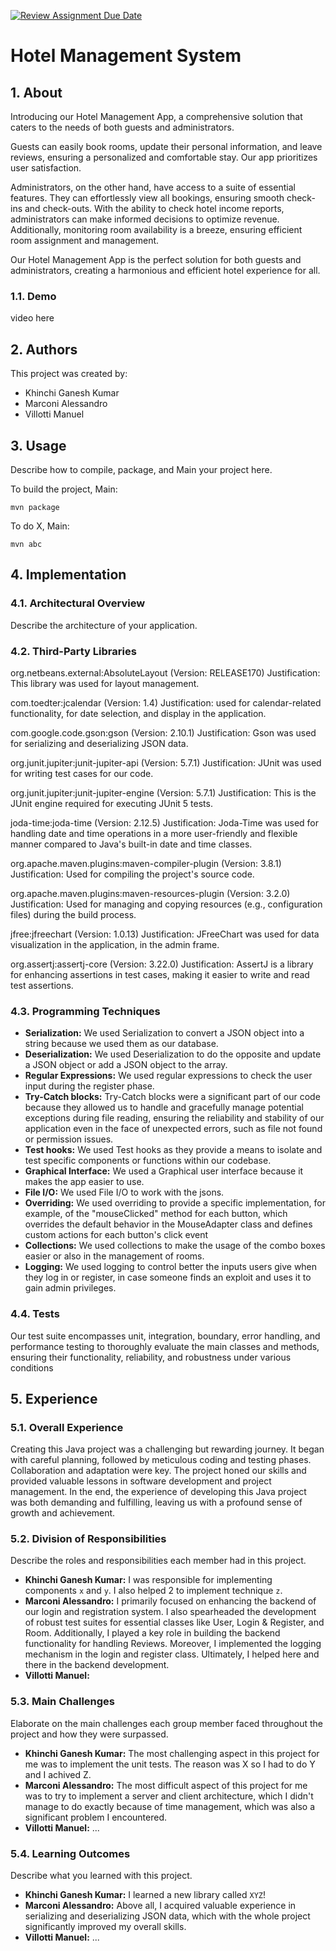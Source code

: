 [![Review Assignment Due Date](https://classroom.github.com/assets/deadline-readme-button-8d59dc4de5201274e310e4c54b9627a8934c3b88527886e3b421487c677d23eb.svg)](https://classroom.github.com/a/KEbQ1JIO)
# Hotel Management System

## 1. About

Introducing our Hotel Management App, a comprehensive solution that caters to the needs of both guests and administrators.

Guests can easily book rooms, update their personal information, and leave reviews, ensuring a personalized and comfortable stay. Our app prioritizes user satisfaction.

Administrators, on the other hand, have access to a suite of essential features. They can effortlessly view all bookings, ensuring smooth check-ins and check-outs. With the ability to check hotel income reports, administrators can make informed decisions to optimize revenue. Additionally, monitoring room availability is a breeze, ensuring efficient room assignment and management.

Our Hotel Management App is the perfect solution for both guests and administrators, creating a harmonious and efficient hotel experience for all.

### 1.1. Demo

video here

## 2. Authors

This project was created by:

* Khinchi Ganesh Kumar 
* Marconi Alessandro
* Villotti Manuel

## 3. Usage

Describe how to compile, package, and Main your project here.

To build the project, Main:

```shell
mvn package
```

To do X, Main:

```
mvn abc
```

## 4. Implementation

### 4.1. Architectural Overview

Describe the architecture of your application.

### 4.2. Third-Party Libraries

org.netbeans.external:AbsoluteLayout (Version: RELEASE170)
Justification: This library was used for layout management.

com.toedter:jcalendar (Version: 1.4)
Justification: used for calendar-related functionality, for date selection, and display in the application.

com.google.code.gson:gson (Version: 2.10.1)
Justification: Gson was used for serializing and deserializing JSON data.

org.junit.jupiter:junit-jupiter-api (Version: 5.7.1)
Justification: JUnit was used for writing test cases for our code.

org.junit.jupiter:junit-jupiter-engine (Version: 5.7.1)
Justification: This is the JUnit engine required for executing JUnit 5 tests.

joda-time:joda-time (Version: 2.12.5)
Justification: Joda-Time was used for handling date and time operations in a more user-friendly and flexible manner compared to Java's built-in date and time classes.

org.apache.maven.plugins:maven-compiler-plugin (Version: 3.8.1)
Justification: Used for compiling the project's source code.

org.apache.maven.plugins:maven-resources-plugin (Version: 3.2.0)
Justification: Used for managing and copying resources (e.g., configuration files) during the build process.

jfree:jfreechart (Version: 1.0.13)
Justification: JFreeChart was used for data visualization in the application, in the admin frame.

org.assertj:assertj-core (Version: 3.22.0)
Justification: AssertJ is a library for enhancing assertions in test cases, making it easier to write and read test assertions.

### 4.3. Programming Techniques

- **Serialization:** We used Serialization to convert a JSON object into a string because we used them as our database. 
- **Deserialization:** We used Deserialization to do the opposite and update a JSON object or add a JSON object to the array.
- **Regular Expressions:** We used regular expressions to check the user input during the register phase.
- **Try-Catch blocks:** Try-Catch blocks were a significant part of our code because they allowed us to handle and gracefully manage potential exceptions during file reading, ensuring the reliability and stability of our application even in the face of unexpected errors, such as file not found or permission issues.
- **Test hooks:** We used Test hooks as they provide a means to isolate and test specific components or functions within our codebase.
- **Graphical Interface:** We used a Graphical user interface because it makes the app easier to use.
- **File I/O:** We used File I/O to work with the jsons.
- **Overriding:** We used overriding to provide a specific implementation, for example, of the "mouseClicked" method for each button, which overrides the default behavior in the MouseAdapter class and defines custom actions for each button's click event
- **Collections:** We used collections to make the usage of the combo boxes easier or also in the management of rooms.
- **Logging:** We used logging to control better the inputs users give when they log in or register, in case someone finds an exploit and uses it to gain admin privileges. 

### 4.4. Tests

Our test suite encompasses unit, integration, boundary, error handling, and performance testing to thoroughly evaluate the main classes and methods, ensuring their functionality, reliability, and robustness under various conditions

## 5. Experience

### 5.1. Overall Experience

Creating this Java project was a challenging but rewarding journey. It began with careful planning, followed by meticulous coding and testing phases. Collaboration and adaptation were key. The project honed our skills and provided valuable lessons in software development and project management. 
In the end, the experience of developing this Java project was both demanding and fulfilling, leaving us with a profound sense of growth and achievement.

### 5.2. Division of Responsibilities

Describe the roles and responsibilities each member had in this project.

- **Khinchi Ganesh Kumar:** I was responsible for implementing components `x` and `y`. I also helped 2 to implement technique `z`.
- **Marconi Alessandro:** I primarily focused on enhancing the backend of our login and registration system. I also spearheaded the development of robust test suites for essential classes like User, Login & Register, and Room. Additionally, I played a key role in building the backend functionality for handling Reviews. Moreover, I implemented the logging mechanism in the login and register class. Ultimately, I helped here and there in the backend development. 
- **Villotti Manuel:** 

### 5.3. Main Challenges

Elaborate on the main challenges each group member faced throughout the project and how they were surpassed.

- **Khinchi Ganesh Kumar:** The most challenging aspect in this project for me was to implement the unit tests. The reason was X so I had to do Y and I achived Z.
- **Marconi Alessandro:** The most difficult aspect of this project for me was to try to implement a server and client architecture, which I didn't manage to do exactly because of time management, which was also a significant problem I encountered. 
- **Villotti Manuel:** ...

### 5.4. Learning Outcomes

Describe what you learned with this project.

- **Khinchi Ganesh Kumar:** I learned a new library called `XYZ`!
- **Marconi Alessandro:**  Above all, I acquired valuable experience in serializing and deserializing JSON data, which with the whole project significantly improved my overall skills. 
- **Villotti Manuel:** ...




